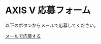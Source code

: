 <!DOCTYPE html>
<html lang="ja">
<head>
  <meta charset="UTF-8">
  <meta name="viewport" content="width=device-width, initial-scale=1.0">
  <title>AXIS V 応募フォーム</title>
</head>
<body>
  <h1>AXIS V 応募フォーム</h1>
  <p>以下のボタンからメールで応募してください。</p>
  <p>
    <a href="mailto:zhuangtaizhuzhong7@gmail.com?subject=AXIS%20V%20応募&body=・お名前%0D%0A・Discord%20ID%0D%0A・自己紹介%0D%0A・配信経験（あれば）">
      メールで応募する
    </a>
  </p>
</body>
</html>
